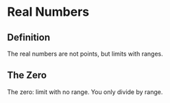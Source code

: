 # Real Numbers

## Definition

The real numbers are not points, but limits with ranges.

## The Zero

The zero: limit with no range. You only divide by range.
